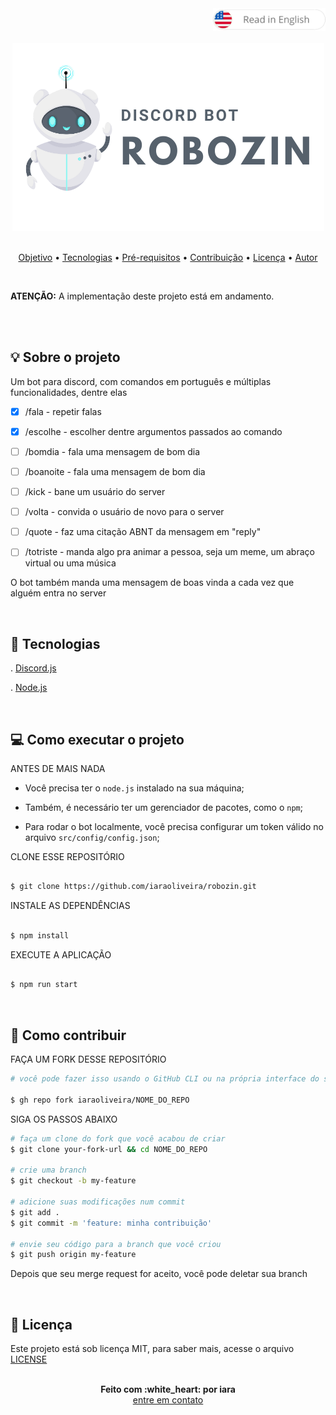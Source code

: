 <div align="right" >
    <a href="./README.md">
    <img src="./.github/lg-button-en.png" alt="es-en" width="180px" ></img>
  </a>
</div>
<br/>

<div align="center">
  <img src="./.github/robozin.png" alt="Robozinho" />
</div>


<br/>
<p align="center">
 <a href="#sobre">Objetivo</a>  • 
 <a href="#tecnologias">Tecnologias</a>  •  
 <a href="#pre-requisitos">Pré-requisitos</a>  •  
 <a href="#contribuic-ao">Contribuição</a>  •  
 <a href="#licenc-a">Licença</a>  •  
 <a href="#autor">Autor</a>
</p>


<br/>
<p>
  <strong>ATENÇÃO:</strong> A implementação deste projeto está em andamento.
</p>
<br/>


<br/>
<a name="sobre"/>

## :bulb: Sobre o projeto

  Um bot para discord, com comandos em português e múltiplas funcionalidades, dentre elas

 - [X] /fala - repetir falas

 - [X] /escolhe <parametro1> <parametro2> - escolher dentre argumentos passados ao comando

 - [ ] /bomdia - fala uma mensagem de bom dia
  
 - [ ] /boanoite - fala uma mensagem de bom dia

 - [ ] /kick <user> - bane um usuário do server
  
 - [ ] /volta <user> - convida o usuário de novo para o server

 - [ ] /quote - faz uma citação ABNT da mensagem em "reply"

 - [ ] /totriste - manda algo pra animar a pessoa, seja um meme, um abraço virtual ou uma música


  O bot também manda uma mensagem de boas vinda a cada vez que alguém entra no server

<br/>
<a name="tecnologias"/>

## :rocket: Tecnologias
    
  . [Discord.js](https://discord.js.org/) <br/>

  . [Node.js](https://nodejs.org/en/) <br/>


<br/>
<a name="pre-requisitos"/>

## :computer: Como executar o projeto

ANTES DE MAIS NADA

- Você precisa ter o `node.js` instalado na sua máquina;
- Também, é necessário ter um gerenciador de pacotes, como o `npm`;

- Para rodar o bot localmente, você precisa configurar um token válido no arquivo `src/config/config.json`;

CLONE ESSE REPOSITÓRIO

```sh

$ git clone https://github.com/iaraoliveira/robozin.git

```

INSTALE AS DEPENDÊNCIAS

```sh

$ npm install

```

EXECUTE A APLICAÇÃO

```sh

$ npm run start

```


<br/>
<a name="contribuic-ao"/>

## :handshake: Como contribuir

FAÇA UM FORK DESSE REPOSITÓRIO

```bash
# você pode fazer isso usando o GitHub CLI ou na própria interface do site

$ gh repo fork iaraoliveira/NOME_DO_REPO
```

SIGA OS PASSOS ABAIXO

```bash
# faça um clone do fork que você acabou de criar
$ git clone your-fork-url && cd NOME_DO_REPO

# crie uma branch
$ git checkout -b my-feature

# adicione suas modificações num commit
$ git add .
$ git commit -m 'feature: minha contribuição'

# envie seu código para a branch que você criou
$ git push origin my-feature
```

Depois que seu merge request for aceito, você pode deletar sua branch

<br/>
<a name="licenc-a"/>

## :notebook_with_decorative_cover: Licença

Este projeto está sob licença MIT, para saber mais, acesse o arquivo [LICENSE](./LICENSE)


<br/>
<a name="autor"/>

<div align='center'>
  <strong>Feito com :white_heart: por iara</strong>
  <br/>
  <a href="https://www.linkedin.com/in/iara/">entre em contato</a>
</div>
